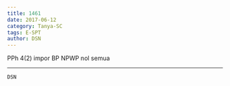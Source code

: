 ```yaml
---
title: 1461
date: 2017-06-12
category: Tanya-SC
tags: E-SPT
author: DSN
---
```


PPh 4(2) impor BP NPWP nol semua

---



`DSN`

